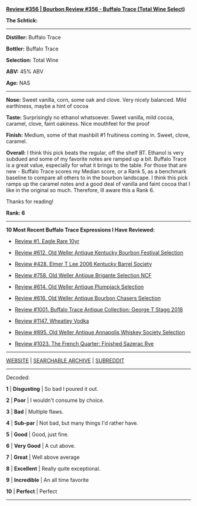 
[**Review #356 | Bourbon Review #356 - Buffalo Trace (Total Wine Select)**]( https://t8ke.review/review-356-buffalo-trace-total-wine-pick/)

**The Schtick:** 

-----

**Distiller:** Buffalo Trace

**Bottler:** Buffalo Trace

**Selection:** Total Wine

**ABV:**  45% ABV

**Age:** NAS 

-----

**Nose:**  Sweet vanilla, corn, some oak and clove. Very nicely balanced. Mild earthiness, maybe a hint of cocoa

**Taste:** Surprisingly no ethanol whatsoever. Sweet vanilla, mild cocoa, caramel, clove, faint oakiness. Nice mouthfeel for the proof

**Finish:** Medium, some of that mashbill #1 fruitiness coming in. Sweet, clove, caramel.

**Overall:** I think this pick beats the regular, off the shelf BT. Ethanol is very subdued and some of my favorite notes are ramped up a bit. Buffalo Trace is a great value, especially for what it brings to the table. For those that are new - Buffalo Trace scores my Median score, or a Rank 5, as a benchmark baseline to compare all others to in the bourbon landscape. I think this pick ramps up the caramel notes and a good deal of vanilla and faint cocoa that I like in the original so much. Therefore, Ill aware this a Rank 6.

Thanks for reading!

**Rank: 6**

----- 

**10 Most Recent Buffalo Trace Expressions I Have Reviewed:** 

- [Review #1. Eagle Rare 10yr]( https://t8ke.review) 

- [Review #612. Old Weller Antique Kentucky Bourbon Festival Selection]( https://t8ke.review/review-612-old-weller-antique-kentucky-bourbon-festival/) 

- [Review #428. Elmer T Lee 2006 Kentucky Barrel Society]( https://t8ke.review/review-428-elmer-t-lee-2006/) 

- [Review #758. Old Weller Antique Brigante Selection NCF]( https://t8ke.review/review-758-old-weller-antique-ncf-brigante-selection/) 

- [Review #614. Old Weller Antique Plumpjack Selection]( https://t8ke.review/review-614-old-weller-antique-plumpjack-ncf/) 

- [Review #616. Old Weller Antique Bourbon Chasers Selection]( https://t8ke.review/review-616-old-weller-antique-bourbon-chasers/) 

- [Review #1001. Buffalo Trace Antique Collection: George T Stagg 2018]( https://t8ke.review/review-1001-buffalo-trace-antique-collection-2018-george-t-stagg-2018/) 

- [Review #1147. Wheatley Vodka]( https://t8ke.review/review-1147-wheatley-vodka/) 

- [Review #895. Old Weller Antique Annapolis Whiskey Society Selection]( https://t8ke.review/review-895-old-weller-antique-ncf-annapolis-whisky-society-selection/) 

- [Review #1023. The French Quarter: Finished Sazerac Rye]( https://t8ke.review/review-1023-the-french-quarter-finished-sazerac-rye/) 

-----

[WEBSITE](https://t8ke.review) | [SEARCHABLE ARCHIVE](https://t8ke.review/review-archive/) | [SUBREDDIT](https://reddit.com/r/t8kereviews)

-----

Decoded:

**1** | **Disgusting** | So bad I poured it out.

**2** | **Poor** | I wouldn't consume by choice.

**3** | **Bad** | Multiple flaws.

**4** | **Sub-par** | Not bad, but many things I'd rather have.

**5** | **Good** | Good, just fine.

**6** | **Very Good** | A cut above.

**7** | **Great** | Well above average

**8** | **Excellent** | Really quite exceptional.

**9** | **Incredible** | An all time favorite

**10** | **Perfect** | Perfect

----

